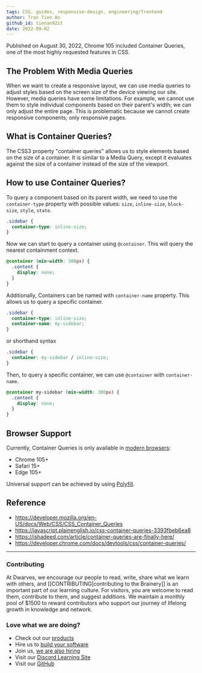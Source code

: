 ```yaml
---
tags: CSS, guides, responsive-design, engineering/frontend
author: Tran Tien An
github_id: tienan92it
date: 2022-09-02
---
```


Published on August 30, 2022, Chrome 105 included Container Queries, one of the most highly requested features in CSS.

## The Problem With Media Queries

When we want to create a responsive layout, we can use media queries to adjust styles based on the screen size of the device viewing our site. However, media queries have some limitations. For example, we cannot use them to style individual components based on their parent's width; we can only adjust the entire page. This is problematic because we cannot create responsive components; only responsive pages.

## What is Container Queries?

The CSS3 property "container queries" allows us to style elements based on the size of a container. It is similar to a Media Query, except it evaluates against the size of a container instead of the size of the viewport.

## How to use Container Queries?

To query a component based on its parent width, we need to use the `container-type` property with possible values: `size`, `inline-size`, `block-size`, `style`, `state`.

```css
.sidebar {
  container-type: inline-size;
}
```

Now we can start to query a container using `@container`. This will query the nearest containment context.

```css
@container (min-width: 300px) {
  .content {
    display: none;
  }
}
```

Additionally, Containers can be named with `container-name` property. This allows us to query a specific container.

```css
.sidebar {
  container-type: inline-size;
  container-name: my-sidebar;
}
```

or shorthand syntax

```css
.sidebar {
  container: my-sidebar / inline-size;
}
```

Then, to query a specific container, we can use `@container` with `container-name`.

```css
@container my-sidebar (min-width: 300px) {
  .content {
    display: none;
  }
}
```

## Browser Support

Currently, Container Queries is only available in [modern browsers](https://caniuse.com/?search=Container%20Queries):

- Chrome 105+
- Safari 15+
- Edge 105+

Universal support can be achieved by using [Polyfill](https://github.com/GoogleChromeLabs/container-query-polyfill).

## Reference

- https://developer.mozilla.org/en-US/docs/Web/CSS/CSS_Container_Queries
- https://javascript.plainenglish.io/css-container-queries-3393fbeb6ea8
- https://ishadeed.com/article/container-queries-are-finally-here/
- https://developer.chrome.com/docs/devtools/css/container-queries/


---
<!-- CTA -->
### Contributing

At Dwarves, we encourage our people to read, write, share what we learn with others, and [[CONTRIBUTING|contributing to the Brainery]] is an important part of our learning culture. For visitors, you are welcome to read them, contribute to them, and suggest additions. We maintain a monthly pool of $1500 to reward contributors who support our journey of lifelong growth in knowledge and network.

### Love what we are doing?

- Check out our [products](https://superbits.co)
- Hire us to [build your software](https://d.foundation)
- Join us, [we are also hiring](https://github.com/dwarvesf/WeAreHiring)
- Visit our [Discord Learning Site](https://discord.gg/dzNBpNTVEZ)
- Visit our [GitHub](https://github.com/dwarvesf)